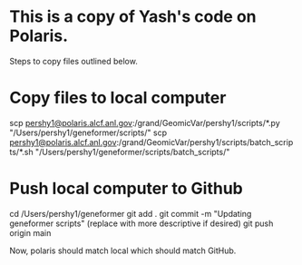 # This is a copy of Yash's code on Polaris.

Steps to copy files outlined below.

# Copy files to local computer
scp pershy1@polaris.alcf.anl.gov:/grand/GeomicVar/pershy1/scripts/\*.py "/Users/pershy1/geneformer/scripts/"
scp pershy1@polaris.alcf.anl.gov:/grand/GeomicVar/pershy1/scripts/batch_scripts/\*.sh "/Users/pershy1/geneformer/scripts/batch_scripts/"

# Push local computer to Github
cd /Users/pershy1/geneformer
git add .
git commit -m "Updating geneformer scripts" (replace with more descriptive if desired)
git push origin main

Now, polaris should match local which should match GitHub.
